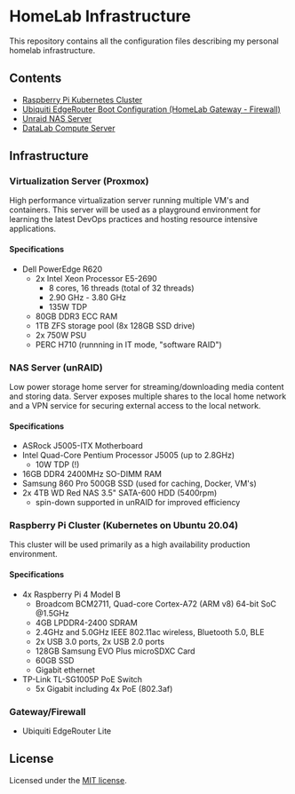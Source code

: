 # HomeLab Infrastructure
This repository contains all the configuration files describing my personal homelab infrastructure.

## Contents
- [Raspberry Pi Kubernetes Cluster](./picluster)
- [Ubiquiti EdgeRouter Boot Configuration (HomeLab Gateway - Firewall)](./edgerouter/config)
- [Unraid NAS Server](./nas)
- [DataLab Compute Server](./datalab)

## Infrastructure
### Virtualization Server (Proxmox)
High performance virtualization server running multiple VM's and containers. This server will be used as a playground environment for learning the latest DevOps practices and hosting resource intensive applications.

#### Specifications
- Dell PowerEdge R620
	- 2x Intel Xeon Processor E5-2690
		- 8 cores, 16 threads (total of 32 threads)
		- 2.90 GHz - 3.80 GHz
		- 135W TDP
	- 80GB DDR3 ECC RAM
	- 1TB ZFS storage pool (8x 128GB SSD drive)
	- 2x 750W PSU
	- PERC H710 (runnning in IT mode, "software RAID")

### NAS Server (unRAID)
Low power storage home server for streaming/downloading media content and storing data. Server exposes multiple shares to the local home network and a VPN service for securing external access to the local network.

#### Specifications
- ASRock J5005-ITX Motherboard
- Intel Quad-Core Pentium Processor J5005 (up to 2.8GHz)
	- 10W TDP (!)
- 16GB DDR4 2400MHz SO-DIMM RAM
- Samsung 860 Pro 500GB SSD (used for caching, Docker, VM's)
- 2x 4TB WD Red NAS 3.5" SATA-600 HDD (5400rpm)
	- spin-down supported in unRAID for improved efficiency

### Raspberry Pi Cluster (Kubernetes on Ubuntu 20.04)
This cluster will be used primarily as a high availability production environment.

#### Specifications
- 4x Raspberry Pi 4 Model B
	- Broadcom BCM2711, Quad-core Cortex-A72 (ARM v8) 64-bit SoC @1.5GHz
	- 4GB LPDDR4-2400 SDRAM
	- 2.4GHz and 5.0GHz IEEE 802.11ac wireless, Bluetooth 5.0, BLE
	- 2x USB 3.0 ports, 2x USB 2.0 ports
	- 128GB Samsung EVO Plus microSDXC Card
	- 60GB SSD
	- Gigabit ethernet
- TP-Link TL-SG1005P PoE Switch
	- 5x Gigabit including 4x PoE (802.3af)

### Gateway/Firewall
- Ubiquiti EdgeRouter Lite

## License
Licensed under the [MIT license](LICENSE).
